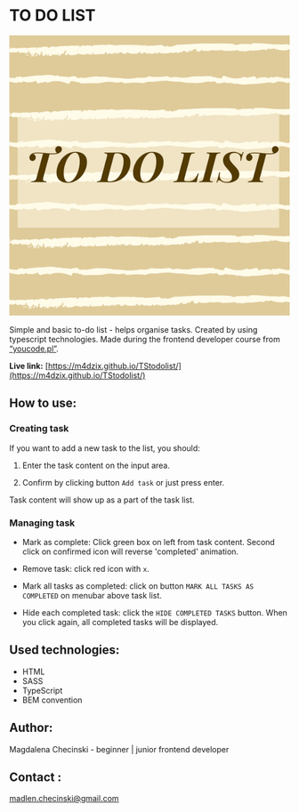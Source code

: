 # TO DO LIST

![ToDoList](https://github.com/m4dzix/toDoList/blob/master/images/toDoListSmall.png?raw=true)

Simple and basic to-do list - helps organise tasks. Created by using typescript technologies.
Made during the frontend developer course from [“youcode.pl”](https://youcode.pl).

**Live link:** [https://m4dzix.github.io/TStodolist/](https://m4dzix.github.io/TStodolist/)

## How to use:

### Creating task

If you want to add a new task to the list, you should:

1. Enter the task content on the input area.

2. Confirm by clicking button `Add task` or just press enter.

Task content will show up as a part of the task list.

### Managing task

- Mark as complete: Click green box on left from task content.
Second click on confirmed icon will reverse 'completed' animation.

- Remove task: click red icon with `x`.

- Mark all tasks as completed: click on button `MARK ALL TASKS AS COMPLETED` on menubar above task list.

- Hide each completed task: click the `HIDE COMPLETED TASKS` button.
When you click again, all completed tasks will be displayed.


## Used technologies:

- HTML
- SASS
- TypeScript
- BEM convention

## Author:
Magdalena Checinski - beginner | junior frontend developer

## Contact :
[madlen.checinski@gmail.com](mailto:madlen.checinski@gmail.com)
